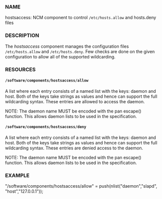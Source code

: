 ### NAME

hostsaccess: NCM component to control `/etc/hosts.allow` and hosts.deny files

### DESCRIPTION

The _hostsaccess_ component manages the configuration files `/etc/hosts.allow`
and `/etc/hosts.deny`.  Few checks are done on the given configuration to 
allow all of the supported wildcarding. 

### RESOURCES

#### `/software/components/hostsaccess/allow`

A list where each entry consists of a named list with the keys: daemon
and host.  Both of the keys take strings as values and hence can
support the full wildcarding syntax.  These entries are allowed to
access the daemon. 

NOTE: The daemon name MUST be encoded with the pan escape()
function. This allows daemon lists to be used in the specification. 

#### `/software/components/hostsaccess/deny`

A list where each entry consists of a named list with the keys: daemon
and host.  Both of the keys take strings as values and hence can
support the full wildcarding syntax.  These entries are denied access
to the daemon. 

NOTE: The daemon name MUST be encoded with the pan escape()
function. This allows daemon lists to be used in the specification. 

### EXAMPLE

"/software/components/hostsaccess/allow" = push(nlist("daemon","slapd",
                                                 "host","127.0.0.1"));
